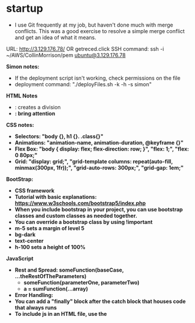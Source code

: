 # startup
* I use Git frequently at my job, but haven't done much with merge conflicts. This was a good exercise to resolve a simple merge conflict and get an idea of what it means.

URL:  http://3.129.176.78/ OR getreced.click
SSH command: ssh -i ~/AWS/CollinMorrison/pem ubuntu@3.129.176.78

**Simon notes:**

* If the deployment script isn't working, check permissions on the file
* deployment command: "./deployFiles.sh -k <yourpemkey> -h <yourdomain> -s simon"

**HTML Notes**
* <div>: creates a division
* <b>: bring attention

**CSS notes:**
* Selectors: "body {}, h1 {}. .class{}"
* Animations: "animation-name, animation-duration, @keyframe <animation-name> {}"
* Flex Box: "body { display: flex; flex-direction: row; }", "flex: 1;", "flex: 0 80px;"
* Grid: "display: grid;", "grid-template columns: repeat(auto-fill, minmax(300px, 1fr));", "grid-auto-rows: 300px;", "grid-gap: 1em;"

**BootStrap:**
* CSS framework
* Tutorial with basic explanations: https://www.w3schools.com/bootstrap5/index.php
* When you include bootstrap in your project, you can use bootstrap classes and custom classes as needed together.
* You can override a bootstrap class by using !important
* m-5 sets a margin of level 5
* bg-dark
* text-center
* h-100 sets a height of 100%

**JavaScript**
* Rest and Spread: someFunction(baseCase, ...theRestOfTheParameters)
  * someFunction(parameterOne, parameterTwo)
  * a = sumFunction(...array)
* Error Handling:
 * You can add a "finally" block after the catch block that houses code that always runs
* To include js in an HTML file, use the <script> tag
* To select an element by it's class, use `document.querySelector('')`
* You can use a for-loop syntax like `for (const [i, reservation] of reservations.entries()) {}` to use a hybrid iteration loop where you still have access to the index.
* Add classes to elements created by javascript with `element.classList.add('')`
 
 **Express**
 * Express simplifies and streamlines http route handling
 * To include express: `const express = require('express');
 * Declare app: `const app = express();`
 * Declare router: `const apiRouter = express.Router();`
 * http methods: `apiRouter.get(), apiRouter.post, etc.`
 * To listen on a port: `app.listen(port, () -> {
  console.log(`Listening on port ${port}`);
 });`

**MongoDB**
* use `npm install mongodb`
* to use environment variables: `const userName = process.env.MONGOUSER; const password = proccess.env.MONGOPASSWORD; const hostname = process.env.MONGOHOSTNAME;`
* mongo url: `mongodb+srv://${userName}:${password}@${hostname}`
 
 **Login Notes**
 * To authenticate a user, get the username that they input with something like `const userName = localStorage.getItem('username')`
 * Check if the username exists, then get the boolean of whether or not the user was authenticated with something like `if (userName) {
    const nameEl = document.querySelector('#userName');
    nameEl.value = userName;
    const user = await getUser(nameEl.value);
    authenticated = user?.authenticated;
  }`
 * fetch takes up to two parameters - 
 ** The endpoint being called ie. `'/api/auth/create'`
 ** The information to pass in the request ie. `method: post,
 body: JSON.stringify({ email: userName, password: password }),
 headers: {
 'Content-type': 'application/json; charset=UTF-8',
 },
 });`
 * To use fetch, use `const reponse = await fetch(...)`
 * To get the body of the response in json, use `const body = await response.json();`

